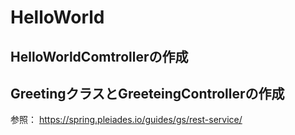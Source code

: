 # HelloWorld

## HelloWorldComtrollerの作成

## GreetingクラスとGreeteingControllerの作成

参照： https://spring.pleiades.io/guides/gs/rest-service/
